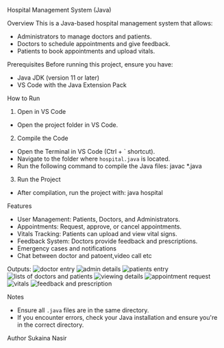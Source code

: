  Hospital Management System (Java)

Overview
This is a Java-based hospital management system that allows:
- Administrators to manage doctors and patients.
- Doctors to schedule appointments and give feedback.
- Patients to book appointments and upload vitals.

Prerequisites
Before running this project, ensure you have:
- Java JDK (version 11 or later)
- VS Code with the Java Extension Pack

 How to Run
1. Open in VS Code
- Open the project folder in VS Code.

 2. Compile the Code
- Open the Terminal in VS Code (Ctrl + ` shortcut).
- Navigate to the folder where `hospital.java` is located.
- Run the following command to compile the Java files: javac *.java


3. Run the Project
- After compilation, run the project with: java hospital


Features
- User Management: Patients, Doctors, and Administrators.
- Appointments: Request, approve, or cancel appointments.
- Vitals Tracking: Patients can upload and view vital signs.
- Feedback System: Doctors provide feedback and prescriptions.
- Emergency cases and notifications
- Chat between doctor and patoent,video call etc

Outputs:
![doctor entry](<Screenshot 2025-04-04 005142.png>)
![admin details](<Screenshot 2025-04-04 005203.png>)
![patients entry](<Screenshot 2025-04-04 005216.png>)
![lists of doctors and patients](<Screenshot 2025-04-04 153829.png>)
![viewing details](<Screenshot 2025-04-04 152905.png>)
![appointment request](<Screenshot 2025-04-04 005306.png>)
![vitals](<Screenshot 2025-04-04 005327.png>)
![feedback and prescription](<Screenshot 2025-04-04 010038.png>)

 Notes
- Ensure all `.java` files are in the same directory.
- If you encounter errors, check your Java installation and ensure you're in the correct directory.

Author
Sukaina Nasir
